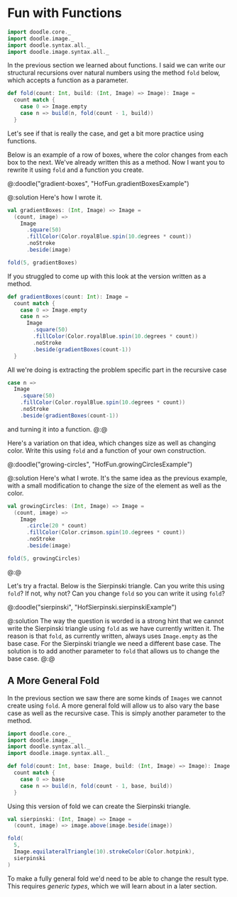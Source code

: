 # Fun with Functions

```scala mdoc:invisible
import doodle.core._
import doodle.image._
import doodle.syntax.all._
import doodle.image.syntax.all._
```

In the previous section we learned about functions. I said we can write our structural recursions over natural numbers using the method `fold` below, which accepts a function as a parameter.

```scala mdoc:silent
def fold(count: Int, build: (Int, Image) => Image): Image =
  count match {
    case 0 => Image.empty
    case n => build(n, fold(count - 1, build))
  }
```

Let's see if that is really the case, and get a bit more practice using functions.

Below is an example of a row of boxes, where the color changes from each box to the next. We've already written this as a method. Now I want you to rewrite it using `fold` and a function you create.

@:doodle("gradient-boxes", "HofFun.gradientBoxesExample")

@:solution
Here's how I wrote it.

```scala mdoc:silent
val gradientBoxes: (Int, Image) => Image =
  (count, image) =>
    Image
      .square(50)
      .fillColor(Color.royalBlue.spin(10.degrees * count))
      .noStroke
      .beside(image)
```
```scala
fold(5, gradientBoxes)
```

If you struggled to come up with this look at the version written as a method.

```scala mdoc:silent
def gradientBoxes(count: Int): Image =
  count match {
    case 0 => Image.empty
    case n => 
      Image
        .square(50)
        .fillColor(Color.royalBlue.spin(10.degrees * count))
        .noStroke
        .beside(gradientBoxes(count-1))
  }
```

All we're doing is extracting the problem specific part in the recursive case

```scala
case n => 
  Image
    .square(50)
    .fillColor(Color.royalBlue.spin(10.degrees * count))
    .noStroke
    .beside(gradientBoxes(count-1))
```

and turning it into a function.
@:@

Here's a variation on that idea, which changes size as well as changing color. Write this using `fold` and a function of your own construction.

@:doodle("growing-circles", "HofFun.growingCirclesExample")

@:solution
Here's what I wrote. It's the same idea as the previous example, with a small modification to change the size of the element as well as the color.

```scala mdoc:silent
val growingCircles: (Int, Image) => Image =
  (count, image) =>
    Image
      .circle(20 * count)
      .fillColor(Color.crimson.spin(10.degrees * count))
      .noStroke
      .beside(image)
```

```scala
fold(5, growingCircles)
```
@:@

Let's try a fractal. Below is the Sierpinski triangle. Can you write this using `fold`? If not, why not? Can you change `fold` so you can write it using `fold`?

@:doodle("sierpinski", "HofSierpinski.sierpinskiExample")

@:solution
The way the question is worded is a strong hint that we cannot write the Sierpinski triangle using `fold` as we have currently written it. The reason is that `fold`, as currently written, always uses `Image.empty` as the base case. For the Sierpinski triangle we need a different base case. The solution is to add another parameter to `fold` that allows us to change the base case.
@:@


## A More General Fold

In the previous section we saw there are some kinds of `Images` we cannot create using `fold`. A more general fold will allow us to also vary the base case as well as the recursive case. This is simply another parameter to the method.

```scala mdoc:invisible:reset
import doodle.core._
import doodle.image._
import doodle.syntax.all._
import doodle.image.syntax.all._
```
```scala mdoc:silent
def fold(count: Int, base: Image, build: (Int, Image) => Image): Image =
  count match {
    case 0 => base
    case n => build(n, fold(count - 1, base, build))
  }
```

Using this version of fold we can create the Sierpinski triangle. 

```scala mdoc:silent
val sierpinski: (Int, Image) => Image =
  (count, image) => image.above(image.beside(image))

fold(
  5,
  Image.equilateralTriangle(10).strokeColor(Color.hotpink),
  sierpinski
)
```

To make a fully general fold we'd need to be able to change the result type. This requires *generic types*, which we will learn about in a later section.
